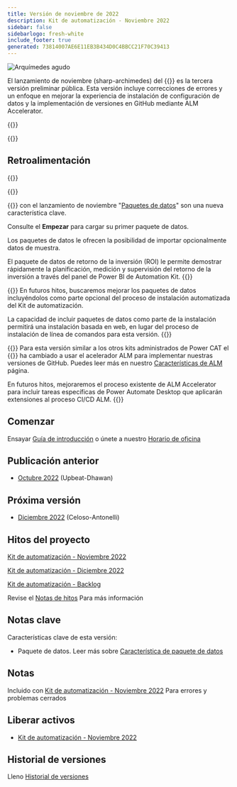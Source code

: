 ```yaml
---
title: Versión de noviembre de 2022
description: Kit de automatización - Noviembre 2022
sidebar: false
sidebarlogo: fresh-white
include_footer: true
generated: 73814007AE6E11EB3B434D0C4BBCC21F70C39413
---
```


<div class="optional">

![Arquímedes agudo](/images/sharp-archimedes.png)

El lanzamiento de noviembre (sharp-archimedes) del {{<product-name>}} es la tercera versión preliminar pública. Esta versión incluye correcciones de errores y un enfoque en mejorar la experiencia de instalación de configuración de datos y la implementación de versiones en GitHub mediante ALM Accelerator.

</div>

{{<presentation slides="1,2,3">}}

<div class="optional">

{{<presentationStyles>}}

## Retroalimentación

{{<questions name="/releases/november-2022.json" completed="Thank you for providing feedback" showNavigationButtons=false >}}

</div>

{{<slideStyles>}}

{{<slide  id="slide1" audio="releases/november-2022/DataPacks.mp3" description="Automation Kit Overview" image="releases/november-2022/DataPacks.svg" >}}
con el lanzamiento de noviembre "[Paquetes de datos](/es/features/datapacks)" son una nueva característica clave.

Consulte el **Empezar** para cargar su primer paquete de datos.

Los paquetes de datos le ofrecen la posibilidad de importar opcionalmente datos de muestra.

El paquete de datos de retorno de la inversión (ROI) le permite demostrar rápidamente la planificación, medición y supervisión del retorno de la inversión a través del panel de Power BI de Automation Kit.
{{</slide>}}

{{<slide  id="slide2" audio="releases/november-2022/DataPacks-WhatsNext.mp3" description="Automation Kit Features" image="releases/november-2022/DataPacks-WhatsNext.svg?v=1" >}}
En futuros hitos, buscaremos mejorar los paquetes de datos incluyéndolos como parte opcional del proceso de instalación automatizada del Kit de automatización.

La capacidad de incluir paquetes de datos como parte de la instalación permitirá una instalación basada en web, en lugar del proceso de instalación de línea de comandos para esta versión.
{{</slide>}}


{{<slide id="slide3" audio="releases/november-2022/alm-roadmap.mp3" description="ALM Roadmap" localImage="/images/illustrations/alm-roadmap-2022-11.svg" >}}
Para esta versión similar a los otros kits administrados de Power CAT el {{<product-name>}} ha cambiado a usar el acelerador ALM para implementar nuestras versiones de GitHub. Puedes leer más en nuestro [Características de ALM](/es/features/alm) página.

En futuros hitos, mejoraremos el proceso existente de ALM Accelerator para incluir tareas específicas de Power Automate Desktop que aplicarán extensiones al proceso CI/CD ALM.
{{</slide>}}

<div class="optional">

## Comenzar

Ensayar [Guía de introducción](/es/get-started) o únete a nuestro [Horario de oficina](/es/office-hours)

## Publicación anterior

- [Octubre 2022](/es/releases/october-2022) (Upbeat-Dhawan)

## Próxima versión

- [Diciembre 2022](/es/releases/december-2022) (Celoso-Antonelli)

## Hitos del proyecto

[Kit de automatización - Noviembre 2022](https://github.com/orgs/microsoft/projects/486/views/4)

[Kit de automatización - Diciembre 2022](https://github.com/orgs/microsoft/projects/486/views/5)

[Kit de automatización - Backlog](https://github.com/orgs/microsoft/projects/486/views/1)

Revise el [Notas de hitos](/es/releases/milestones) Para más información

## Notas clave

Características clave de esta versión:

- Paquete de datos. Leer más sobre [Característica de paquete de datos](/es/features/datapacks)

## Notas

Incluido con [Kit de automatización - Noviembre 2022](https://github.com/microsoft/powercat-automation-kit/releases/tag/AutomationKit-November2022) Para errores y problemas cerrados

## Liberar activos

- [Kit de automatización - Noviembre 2022](https://github.com/microsoft/powercat-automation-kit/releases/tag/AutomationKit-November2022)

## Historial de versiones

Lleno [Historial de versiones](/es/releases)

</div>
